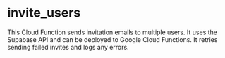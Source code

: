 # invite_users
This Cloud Function sends invitation emails to multiple users. It uses the Supabase API and can be deployed to Google Cloud Functions. It retries sending failed invites and logs any errors.

